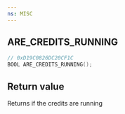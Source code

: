 ```yaml
---
ns: MISC
---
```

## ARE_CREDITS_RUNNING

```c
// 0xD19C0826DC20CF1C
BOOL ARE_CREDITS_RUNNING();
``` 

## Return value
Returns if the credits are running
